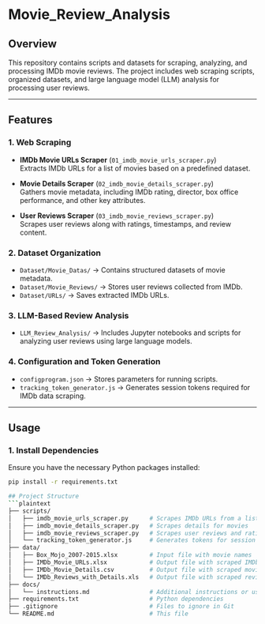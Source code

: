 # Movie_Review_Analysis

## Overview
This repository contains scripts and datasets for scraping, analyzing, and processing IMDb movie reviews. The project includes web scraping scripts, organized datasets, and large language model (LLM) analysis for processing user reviews.

---

## **Features**
### **1. Web Scraping**
- **IMDb Movie URLs Scraper** (`01_imdb_movie_urls_scraper.py`)  
  Extracts IMDb URLs for a list of movies based on a predefined dataset.

- **Movie Details Scraper** (`02_imdb_movie_details_scraper.py`)  
  Gathers movie metadata, including IMDb rating, director, box office performance, and other key attributes.

- **User Reviews Scraper** (`03_imdb_movie_reviews_scraper.py`)  
  Scrapes user reviews along with ratings, timestamps, and review content.

### **2. Dataset Organization**
- `Dataset/Movie_Datas/` → Contains structured datasets of movie metadata.
- `Dataset/Movie_Reviews/` → Stores user reviews collected from IMDb.
- `Dataset/URLs/` → Saves extracted IMDb URLs.

### **3. LLM-Based Review Analysis**
- `LLM_Review_Analysis/` → Includes Jupyter notebooks and scripts for analyzing user reviews using large language models.

### **4. Configuration and Token Generation**
- `configprogram.json` → Stores parameters for running scripts.
- `tracking_token_generator.js` → Generates session tokens required for IMDb data scraping.

---

## **Usage**
### **1. Install Dependencies**
Ensure you have the necessary Python packages installed:
```bash
pip install -r requirements.txt

## Project Structure
```plaintext
├── scripts/
│   ├── imdb_movie_urls_scraper.py      # Scrapes IMDb URLs from a list of movie names
│   ├── imdb_movie_details_scraper.py   # Scrapes details for movies
│   ├── imdb_movie_reviews_scraper.py   # Scrapes user reviews and ratings
│   └── tracking_token_generator.js     # Generates tokens for session management
├── data/
│   ├── Box_Mojo_2007-2015.xlsx         # Input file with movie names
│   ├── IMDb_Movie_URLs.xlsx            # Output file with scraped IMDb URLs
│   ├── IMDb_Movie_Details.csv          # Output file with scraped movie details
│   └── IMDb_Reviews_with_Details.xls   # Output file with scraped reviews
├── docs/
│   └── instructions.md                 # Additional instructions or usage tips
├── requirements.txt                    # Python dependencies
├── .gitignore                          # Files to ignore in Git
└── README.md                           # This file
